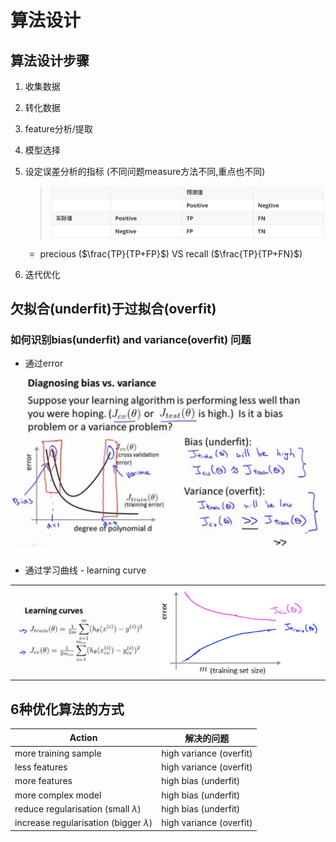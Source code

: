 # 算法设计







## 算法设计步骤

1. 收集数据

2. 转化数据

3. feature分析/提取

4. 模型选择

5. 设定误差分析的指标 (不同问题measure方法不同,重点也不同)

   > ![image-20181026150011802](assets/image-20181026150011802.png)

   - precious ($\frac{TP}{TP+FP}$)  VS recall ($\frac{TP}{TP+FN}$)

6. 迭代优化









## 欠拟合(underfit)于过拟合(overfit)

### 如何识别bias(underfit) and variance(overfit) 问题



- 通过error

![image-20181026145213622](assets/image-20181026145213622.png)

- 通过学习曲线 - learning curve

|                                                              |                                                              |
| ------------------------------------------------------------ | ------------------------------------------------------------ |
| ![image-20181026145336141](assets/image-20181026145336141.png) | ![image-20181026145346673](assets/image-20181026145346673.png) |



## 6种优化算法的方式

| Action                                     | 解决的问题              |
| ------------------------------------------ | ----------------------- |
| more training sample                       | high variance (overfit) |
| less features                              | high variance (overfit) |
| more features                              | high bias (underfit)    |
| more complex model                         | high bias (underfit)    |
| reduce regularisation (small $\lambda$)    | high bias (underfit)    |
| increase regularisation (bigger $\lambda$) | high variance (overfit) |

